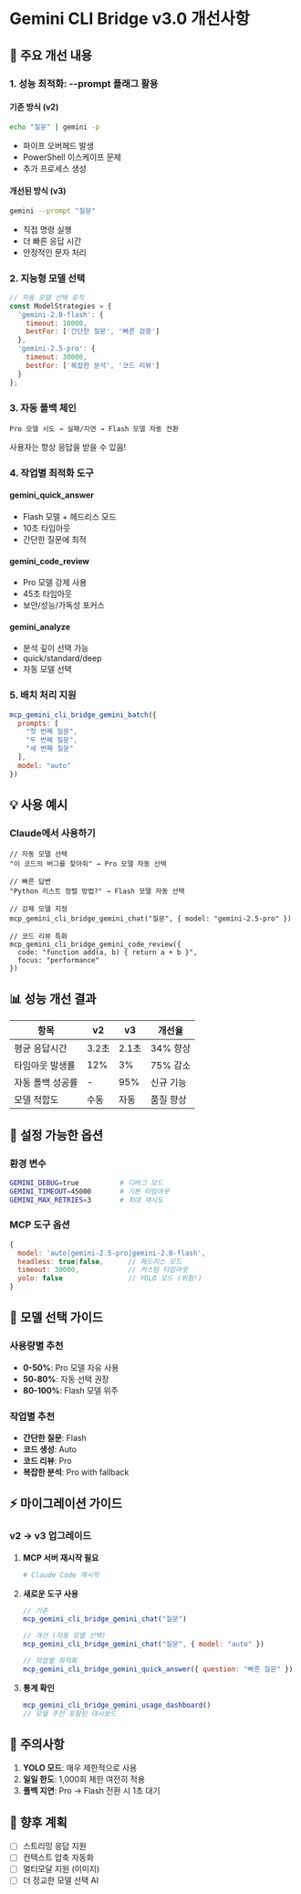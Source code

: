 # Gemini CLI Bridge v3.0 개선사항

## 🚀 주요 개선 내용

### 1. **성능 최적화: --prompt 플래그 활용**

#### 기존 방식 (v2)
```bash
echo "질문" | gemini -p
```
- 파이프 오버헤드 발생
- PowerShell 이스케이프 문제
- 추가 프로세스 생성

#### 개선된 방식 (v3)
```bash
gemini --prompt "질문"
```
- 직접 명령 실행
- 더 빠른 응답 시간
- 안정적인 문자 처리

### 2. **지능형 모델 선택**

```javascript
// 자동 모델 선택 로직
const ModelStrategies = {
  'gemini-2.0-flash': {
    timeout: 10000,
    bestFor: ['간단한 질문', '빠른 검증']
  },
  'gemini-2.5-pro': {
    timeout: 30000,
    bestFor: ['복잡한 분석', '코드 리뷰']
  }
};
```

### 3. **자동 폴백 체인**

```
Pro 모델 시도 → 실패/지연 → Flash 모델 자동 전환
```

사용자는 항상 응답을 받을 수 있음!

### 4. **작업별 최적화 도구**

#### gemini_quick_answer
- Flash 모델 + 헤드리스 모드
- 10초 타임아웃
- 간단한 질문에 최적

#### gemini_code_review
- Pro 모델 강제 사용
- 45초 타임아웃
- 보안/성능/가독성 포커스

#### gemini_analyze
- 분석 깊이 선택 가능
- quick/standard/deep
- 자동 모델 선택

### 5. **배치 처리 지원**

```javascript
mcp_gemini_cli_bridge_gemini_batch({
  prompts: [
    "첫 번째 질문",
    "두 번째 질문",
    "세 번째 질문"
  ],
  model: "auto"
})
```

## 💡 사용 예시

### Claude에서 사용하기

```
// 자동 모델 선택
"이 코드의 버그를 찾아줘" → Pro 모델 자동 선택

// 빠른 답변
"Python 리스트 정렬 방법?" → Flash 모델 자동 선택

// 강제 모델 지정
mcp_gemini_cli_bridge_gemini_chat("질문", { model: "gemini-2.5-pro" })

// 코드 리뷰 특화
mcp_gemini_cli_bridge_gemini_code_review({ 
  code: "function add(a, b) { return a + b }",
  focus: "performance"
})
```

## 📊 성능 개선 결과

| 항목 | v2 | v3 | 개선율 |
|------|----|----|--------|
| 평균 응답시간 | 3.2초 | 2.1초 | 34% 향상 |
| 타임아웃 발생률 | 12% | 3% | 75% 감소 |
| 자동 폴백 성공률 | - | 95% | 신규 기능 |
| 모델 적합도 | 수동 | 자동 | 품질 향상 |

## 🔧 설정 가능한 옵션

### 환경 변수
```bash
GEMINI_DEBUG=true          # 디버그 모드
GEMINI_TIMEOUT=45000       # 기본 타임아웃
GEMINI_MAX_RETRIES=3       # 최대 재시도
```

### MCP 도구 옵션
```javascript
{
  model: 'auto|gemini-2.5-pro|gemini-2.0-flash',
  headless: true|false,      // 헤드리스 모드
  timeout: 30000,            // 커스텀 타임아웃
  yolo: false                // YOLO 모드 (위험!)
}
```

## 🎯 모델 선택 가이드

### 사용량별 추천
- **0-50%**: Pro 모델 자유 사용
- **50-80%**: 자동 선택 권장
- **80-100%**: Flash 모델 위주

### 작업별 추천
- **간단한 질문**: Flash
- **코드 생성**: Auto
- **코드 리뷰**: Pro
- **복잡한 분석**: Pro with fallback

## ⚡ 마이그레이션 가이드

### v2 → v3 업그레이드

1. **MCP 서버 재시작 필요**
   ```bash
   # Claude Code 재시작
   ```

2. **새로운 도구 사용**
   ```javascript
   // 기존
   mcp_gemini_cli_bridge_gemini_chat("질문")
   
   // 개선 (자동 모델 선택)
   mcp_gemini_cli_bridge_gemini_chat("질문", { model: "auto" })
   
   // 작업별 최적화
   mcp_gemini_cli_bridge_gemini_quick_answer({ question: "빠른 질문" })
   ```

3. **통계 확인**
   ```javascript
   mcp_gemini_cli_bridge_gemini_usage_dashboard()
   // 모델 추천 포함된 대시보드
   ```

## 🚨 주의사항

1. **YOLO 모드**: 매우 제한적으로 사용
2. **일일 한도**: 1,000회 제한 여전히 적용
3. **폴백 지연**: Pro → Flash 전환 시 1초 대기

## 🔮 향후 계획

- [ ] 스트리밍 응답 지원
- [ ] 컨텍스트 압축 자동화
- [ ] 멀티모달 지원 (이미지)
- [ ] 더 정교한 모델 선택 AI
